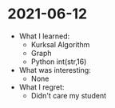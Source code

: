 # 2021-06-12

- What I learned:
  - Kurksal Algorithm
  - Graph
  - Python int(str,16) 
- What was interesting: 
  - None
- What I regret: 
  - Didn't care my student